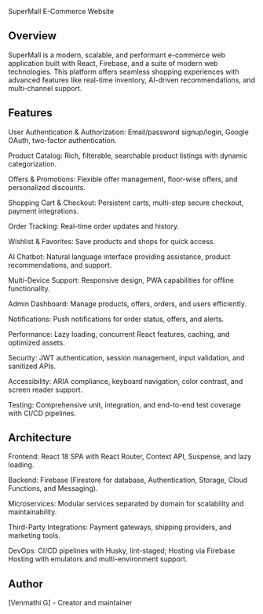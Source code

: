
SuperMall E-Commerce Website
## Overview
SuperMall is a modern, scalable, and performant e-commerce web application built with React, Firebase, and a suite of modern web technologies. This platform offers seamless shopping experiences with advanced features like real-time inventory, AI-driven recommendations, and multi-channel support.

## Features
User Authentication & Authorization: Email/password signup/login, Google OAuth, two-factor authentication.

Product Catalog: Rich, filterable, searchable product listings with dynamic categorization.

Offers & Promotions: Flexible offer management, floor-wise offers, and personalized discounts.

Shopping Cart & Checkout: Persistent carts, multi-step secure checkout, payment integrations.

Order Tracking: Real-time order updates and history.

Wishlist & Favorites: Save products and shops for quick access.

AI Chatbot: Natural language interface providing assistance, product recommendations, and support.

Multi-Device Support: Responsive design, PWA capabilities for offline functionality.

Admin Dashboard: Manage products, offers, orders, and users efficiently.

Notifications: Push notifications for order status, offers, and alerts.

Performance: Lazy loading, concurrent React features, caching, and optimized assets.

Security: JWT authentication, session management, input validation, and sanitized APIs.

Accessibility: ARIA compliance, keyboard navigation, color contrast, and screen reader support.

Testing: Comprehensive unit, integration, and end-to-end test coverage with CI/CD pipelines.

## Architecture
Frontend: React 18 SPA with React Router, Context API, Suspense, and lazy loading.

Backend: Firebase (Firestore for database, Authentication, Storage, Cloud Functions, and Messaging).

Microservices: Modular services separated by domain for scalability and maintainability.

Third-Party Integrations: Payment gateways, shipping providers, and marketing tools.

DevOps: CI/CD pipelines with Husky, lint-staged; Hosting via Firebase Hosting with emulators and multi-environment support.

## Author

[Venmathi G] - Creator and maintainer
